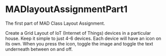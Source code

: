 # MADlayoutAssignmentPart1
The first part of MAD Class Layout Assignment.

Create a Grid Layout of IoT (Internet of Things) devices in a particular house. 
Keep it simple to just 4-6 devices. 
Each device will have an icon on its own. 
When you press the icon, toggle the image and toggle the text underneath between on and off. 

